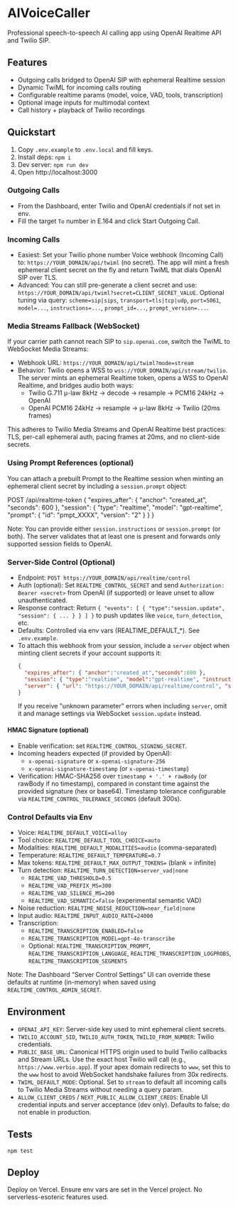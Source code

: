 # AIVoiceCaller

Professional speech-to-speech AI calling app using OpenAI Realtime API and Twilio SIP.

## Features
- Outgoing calls bridged to OpenAI SIP with ephemeral Realtime session
- Dynamic TwiML for incoming calls routing
- Configurable realtime params (model, voice, VAD, tools, transcription)
- Optional image inputs for multimodal context
- Call history + playback of Twilio recordings

## Quickstart
1. Copy `.env.example` to `.env.local` and fill keys.
2. Install deps: `npm i`
3. Dev server: `npm run dev`
4. Open http://localhost:3000

### Outgoing Calls
- From the Dashboard, enter Twilio and OpenAI credentials if not set in env.
- Fill the target `To` number in E.164 and click Start Outgoing Call.

### Incoming Calls
- Easiest: Set your Twilio phone number Voice webhook (Incoming Call) to: `https://YOUR_DOMAIN/api/twiml` (no secret). The app will mint a fresh ephemeral client secret on the fly and return TwiML that dials OpenAI SIP over TLS.
- Advanced: You can still pre-generate a client secret and use: `https://YOUR_DOMAIN/api/twiml?secret=CLIENT_SECRET_VALUE`.
  Optional tuning via query: `scheme=sip|sips`, `transport=tls|tcp|udp`, `port=5061`, `model=...`, `instructions=...`, `prompt_id=...`, `prompt_version=...`.

### Media Streams Fallback (WebSocket)
If your carrier path cannot reach SIP to `sip.openai.com`, switch the TwiML to WebSocket Media Streams:

- Webhook URL: `https://YOUR_DOMAIN/api/twiml?mode=stream`
- Behavior: Twilio opens a WSS to `wss://YOUR_DOMAIN/api/stream/twilio`. The server mints an ephemeral Realtime token, opens a WSS to OpenAI Realtime, and bridges audio both ways:
  - Twilio G.711 μ-law 8kHz → decode → resample → PCM16 24kHz → OpenAI
  - OpenAI PCM16 24kHz → resample → μ-law 8kHz → Twilio (20ms frames)

This adheres to Twilio Media Streams and OpenAI Realtime best practices: TLS, per-call ephemeral auth, pacing frames at 20ms, and no client-side secrets.

### Using Prompt References (optional)
You can attach a prebuilt Prompt to the Realtime session when minting an ephemeral client secret by including a `session.prompt` object:

POST /api/realtime-token
{
  "expires_after": { "anchor": "created_at", "seconds": 600 },
  "session": {
    "type": "realtime",
    "model": "gpt-realtime",
    "prompt": { "id": "pmpt_XXXX", "version": "2" }
  }
}

Note: You can provide either `session.instructions` or `session.prompt` (or both). The server validates that at least one is present and forwards only supported session fields to OpenAI.

### Server-Side Control (Optional)
- Endpoint: `POST https://YOUR_DOMAIN/api/realtime/control`
- Auth (optional): Set `REALTIME_CONTROL_SECRET` and send `Authorization: Bearer <secret>` from OpenAI (if supported) or leave unset to allow unauthenticated.
- Response contract: Return `{ "events": [ { "type":"session.update", "session": { ... } } ] }` to push updates like `voice`, `turn_detection`, etc.
- Defaults: Controlled via env vars (REALTIME_DEFAULT_*). See `.env.example`.
- To attach this webhook from your session, include a `server` object when minting client secrets if your account supports it:
  ```json
  {
    "expires_after": { "anchor":"created_at","seconds":600 },
    "session": { "type":"realtime", "model":"gpt-realtime", "instructions":"..." },
    "server": { "url": "https://YOUR_DOMAIN/api/realtime/control", "secret": "<optional>" }
  }
  ```
  If you receive "unknown parameter" errors when including `server`, omit it and manage settings via WebSocket `session.update` instead.

#### HMAC Signature (optional)
- Enable verification: set `REALTIME_CONTROL_SIGNING_SECRET`.
- Incoming headers expected (if provided by OpenAI):
  - `x-openai-signature` or `x-openai-signature-256`
  - `x-openai-signature-timestamp` (or `x-openai-timestamp`)
- Verification: HMAC-SHA256 over `timestamp + '.' + rawBody` (or rawBody if no timestamp), compared in constant time against the provided signature (hex or base64). Timestamp tolerance configurable via `REALTIME_CONTROL_TOLERANCE_SECONDS` (default 300s).

### Control Defaults via Env
- Voice: `REALTIME_DEFAULT_VOICE=alloy`
- Tool choice: `REALTIME_DEFAULT_TOOL_CHOICE=auto`
- Modalities: `REALTIME_DEFAULT_MODALITIES=audio` (comma-separated)
- Temperature: `REALTIME_DEFAULT_TEMPERATURE=0.7`
- Max tokens: `REALTIME_DEFAULT_MAX_OUTPUT_TOKENS=` (blank = infinite)
- Turn detection: `REALTIME_TURN_DETECTION=server_vad|none`
  - `REALTIME_VAD_THRESHOLD=0.5`
  - `REALTIME_VAD_PREFIX_MS=300`
  - `REALTIME_VAD_SILENCE_MS=200`
  - `REALTIME_VAD_SEMANTIC=false` (experimental semantic VAD)
- Noise reduction: `REALTIME_NOISE_REDUCTION=near_field|none`
- Input audio: `REALTIME_INPUT_AUDIO_RATE=24000`
- Transcription:
  - `REALTIME_TRANSCRIPTION_ENABLED=false`
  - `REALTIME_TRANSCRIPTION_MODEL=gpt-4o-transcribe`
  - Optional: `REALTIME_TRANSCRIPTION_PROMPT`, `REALTIME_TRANSCRIPTION_LANGUAGE`, `REALTIME_TRANSCRIPTION_LOGPROBS`, `REALTIME_TRANSCRIPTION_SEGMENTS`

Note: The Dashboard “Server Control Settings” UI can override these defaults at runtime (in-memory) when saved using `REALTIME_CONTROL_ADMIN_SECRET`.

## Environment
- `OPENAI_API_KEY`: Server-side key used to mint ephemeral client secrets.
- `TWILIO_ACCOUNT_SID`, `TWILIO_AUTH_TOKEN`, `TWILIO_FROM_NUMBER`: Twilio credentials.
- `PUBLIC_BASE_URL`: Canonical HTTPS origin used to build Twilio callbacks and Stream URLs. Use the exact host Twilio will call (e.g., `https://www.verbio.app`). If your apex domain redirects to `www`, set this to the `www` host to avoid WebSocket handshake failures from 30x redirects.
- `TWIML_DEFAULT_MODE`: Optional. Set to `stream` to default all incoming calls to Twilio Media Streams without needing a query param.
- `ALLOW_CLIENT_CREDS` / `NEXT_PUBLIC_ALLOW_CLIENT_CREDS`: Enable UI credential inputs and server acceptance (dev only). Defaults to false; do not enable in production.

## Tests
`npm test`

## Deploy
Deploy on Vercel. Ensure env vars are set in the Vercel project. No serverless-esoteric features used.
